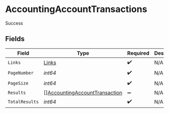 # AccountingAccountTransactions

Success


## Fields

| Field                                                                                 | Type                                                                                  | Required                                                                              | Description                                                                           |
| ------------------------------------------------------------------------------------- | ------------------------------------------------------------------------------------- | ------------------------------------------------------------------------------------- | ------------------------------------------------------------------------------------- |
| `Links`                                                                               | [Links](../../models/shared/links.md)                                                 | :heavy_check_mark:                                                                    | N/A                                                                                   |
| `PageNumber`                                                                          | *int64*                                                                               | :heavy_check_mark:                                                                    | N/A                                                                                   |
| `PageSize`                                                                            | *int64*                                                                               | :heavy_check_mark:                                                                    | N/A                                                                                   |
| `Results`                                                                             | [][AccountingAccountTransaction](../../models/shared/accountingaccounttransaction.md) | :heavy_minus_sign:                                                                    | N/A                                                                                   |
| `TotalResults`                                                                        | *int64*                                                                               | :heavy_check_mark:                                                                    | N/A                                                                                   |